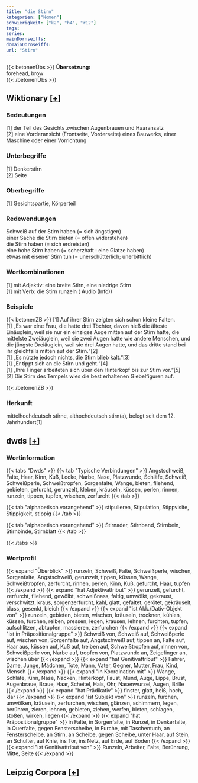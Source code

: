 ```yaml
---
title: "die Stirn"
kategorien: ["Nomen"]
schwierigkeit: ["k2", "h4", "r12"]
tags:
series:
mainDornseiffs:
domainDornseiffs:
url: "Stirn"
---
```


{{< betonenÜbs >}}
**Übersetzung:**  
forehead, brow  
{{< /betonenÜbs >}}

## Wiktionary [[+](https://de.wiktionary.org/wiki/Stirn)]

### Bedeutungen
[1] der Teil des Gesichts zwischen Augenbrauen und Haaransatz  
[2] eine Vorderansicht (Frontseite, Vorderseite) eines Bauwerks, einer Maschine oder einer Vorrichtung  

### Unterbegriffe
[1] Denkerstirn  
[2] Seite  

### Oberbegriffe
[1] Gesichtspartie, Körperteil  

### Redewendungen
Schweiß auf der Stirn haben (= sich ängstigen)  
einer Sache die Stirn bieten (= offen widerstehen)  
die Stirn haben (= sich erdreisten)  
eine hohe Stirn haben (= scherzhaft : eine Glatze haben)  
etwas mit eisener Stirn tun (= unerschütterlich; unerbittlich)  

### Wortkombinationen
[1] mit Adjektiv: eine breite Stirn, eine niedrige Stirn  
[1] mit Verb: die Stirn runzeln ( Audio (Info))  

### Beispiele
{{< betonenZB >}}
[1] Auf ihrer Stirn zeigten sich schon kleine Falten.  
[1] „Es war eine Frau, die hatte drei Töchter, davon hieß die älteste Einäuglein, weil sie nur ein einziges Auge mitten auf der Stirn hatte, die mittelste Zweiäuglein, weil sie zwei Augen hatte wie andere Menschen, und die jüngste Dreiäuglein, weil sie drei Augen hatte, und das dritte stand bei ihr gleichfalls mitten auf der Stirn.“[2]  
[1] „Es nützte jedoch nichts, die Stirn blieb kalt.“[3]  
[1] „Er tippt sich an die Stirn und geht.“[4]  
[1] „Ihre Finger arbeiteten sich über den Hinterkopf bis zur Stirn vor.“[5]  
[2] Die Stirn des Tempels wies die best erhaltenen Giebelfiguren auf.  

{{< /betonenZB >}}
### Herkunft
mittelhochdeutsch stirne, althochdeutsch stirn(a), belegt seit dem 12. Jahrhundert[1]  



## dwds [[+](https://www.dwds.de/wb/Stirn)]

### Wortinformation
{{< tabs "Dwds" >}}
{{< tab "Typische Verbindungen" >}}
Angstschweiß, Falte, Haar, Kinn, Kuß, Locke, Narbe, Nase, Platzwunde, Schläfe, Schweiß, Schweißperle, Schweißtropfen, Sorgenfalte, Wange, bieten, fliehend, gebieten, gefurcht, gerunzelt, kleben, kräuseln, küssen, perlen, rinnen, runzeln, tippen, tupfen, wischen, zerfurcht
{{< /tab >}}

{{< tab "alphabetisch vorangehend" >}}
stipulieren, Stipulation, Stippvisite, Stippigkeit, stippig
{{< /tab >}}

{{< tab "alphabetisch vorangehend" >}}
Stirnader, Stirnband, Stirnbein, Stirnbinde, Stirnblatt
{{< /tab >}}

{{< /tabs >}}

### Wortprofil
{{< expand "Überblick" >}} runzeln, Schweiß, Falte, Schweißperle, wischen, Sorgenfalte, Angstschweiß, gerunzelt, tippen, küssen, Wange, Schweißtropfen, zerfurcht, rinnen, perlen, Kinn, Kuß, gefurcht, Haar, tupfen {{< /expand >}}
{{< expand "hat Adjektivattribut" >}} gerunzelt, gefurcht, zerfurcht, fliehend, gewölbt, schweißnass, faltig, umwölkt, gekraust, verschwitzt, kraus, sorgenzerfurcht, kahl, glatt, gefaltet, gerötet, gekräuselt, blass, gesenkt, bleich {{< /expand >}}
{{< expand "ist Akk./Dativ-Objekt von" >}} runzeln, gebieten, bieten, wischen, kräuseln, trocknen, kühlen, küssen, furchen, reiben, pressen, legen, krausen, lehnen, furchten, tupfen, aufschlitzen, abtupfen, massieren, zerfurchen {{< /expand >}}
{{< expand "ist in Präpositionalgruppe" >}} Schweiß von, Schweiß auf, Schweißperle auf, wischen von, Sorgenfalte auf, Angstschweiß auf, tippen an, Falte auf, Haar aus, küssen auf, Kuß auf, treiben auf, Schweißtropfen auf, rinnen von, Schweißperle von, Narbe auf, tropfen von, Platzwunde an, Zeigefinger an, wischen über {{< /expand >}}
{{< expand "hat Genitivattribut" >}} Fahrer, Dame, Junge, Mädchen, Tote, Mann, Vater, Gegner, Mutter, Frau, Kind, Mensch {{< /expand >}}
{{< expand "in Koordination mit" >}} Wange, Schläfe, Kinn, Nase, Nacken, Hinterkopf, Faust, Mund, Auge, Lippe, Brust, Augenbraue, Braue, Haar, Scheitel, Hals, Ohr, Nasenwurzel, Augen, Brille {{< /expand >}}
{{< expand "hat Prädikativ" >}} finster, glatt, heiß, hoch, klar {{< /expand >}}
{{< expand "ist Subjekt von" >}} runzeln, furchen, umwölken, kräuseln, zerfurchen, wischen, glänzen, schimmern, legen, berühren, zieren, lehnen, gebieten, ziehen, werfen, bieten, schlagen, stoßen, wirken, liegen {{< /expand >}}
{{< expand "hat Präpositionalgruppe" >}} in Falte, in Sorgenfalte, in Runzel, in Denkerfalte, in Querfalte, gegen Fensterscheibe, in Furche, mit Taschentuch, an Fensterscheibe, an Stirn, an Scheibe, gegen Scheibe, unter Haar, auf Stein, an Schulter, auf Knie, ins Tor, ins Netz, auf Erde, auf Boden {{< /expand >}}
{{< expand "ist Genitivattribut von" >}} Runzeln, Arbeiter, Falte, Berührung, Mitte, Seite {{< /expand >}}

## Leipzig Corpora [[+](https://corpora.uni-leipzig.de/en/res?word=Stirn&corpusId=deu_newscrawl-public_2018)]


